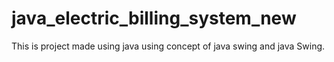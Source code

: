 # java_electric_billing_system_new
This is project made using java using concept of java swing and java Swing.
